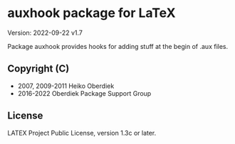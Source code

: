 # auxhook package for LaTeX

Version: 2022-09-22 v1.7

Package auxhook provides hooks for adding stuff at
the begin of .aux files.

## Copyright (C)
* 2007, 2009-2011  Heiko Oberdiek
* 2016-2022        Oberdiek Package Support Group

## License
LATEX Project Public License, version 1.3c or later.


